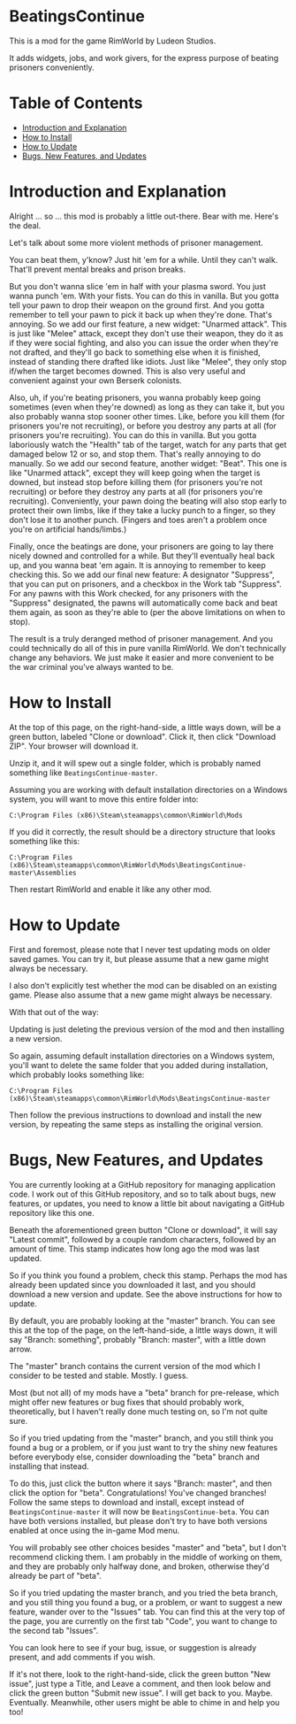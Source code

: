 # BeatingsContinue

This is a mod for the game RimWorld by Ludeon Studios.

It adds widgets, jobs, and work givers, for the express purpose of beating prisoners conveniently.

# Table of Contents

* [Introduction and Explanation](#introduction-and-explanation)
* [How to Install](#how-to-install)
* [How to Update](#how-to-update)
* [Bugs, New Features, and Updates](#bugs-new-features-and-updates)

# Introduction and Explanation

Alright ... so ... this mod is probably a little out-there. Bear with me. Here's the deal.

Let's talk about some more violent methods of prisoner management.

You can beat them, y'know? Just hit 'em for a while. Until they can't walk. That'll prevent mental breaks and prison breaks.

But you don't wanna slice 'em in half with your plasma sword. You just wanna punch 'em. With your fists. You can do this in vanilla. But you gotta tell your pawn to drop their weapon on the ground first. And you gotta remember to tell your pawn to pick it back up when they're done. That's annoying. So we add our first feature, a new widget: "Unarmed attack". This is just like "Melee" attack, except they don't use their weapon, they do it as if they were social fighting, and also you can issue the order when they're not drafted, and they'll go back to something else when it is finished, instead of standing there drafted like idiots. Just like "Melee", they only stop if/when the target becomes downed. This is also very useful and convenient against your own Berserk colonists.

Also, uh, if you're beating prisoners, you wanna probably keep going sometimes (even when they're downed) as long as they can take it, but you also probably wanna stop sooner other times. Like, before you kill them (for prisoners you're not recruiting), or before you destroy any parts at all (for prisoners you're recruiting). You can do this in vanilla. But you gotta laboriously watch the "Health" tab of the target, watch for any parts that get damaged below 12 or so, and stop them. That's really annoying to do manually. So we add our second feature, another widget: "Beat". This one is like "Unarmed attack", except they will keep going when the target is downed, but instead stop before killing them (for prisoners you're not recruiting) or before they destroy any parts at all (for prisoners you're recruiting). Conveniently, your pawn doing the beating will also stop early to protect their own limbs, like if they take a lucky punch to a finger, so they don't lose it to another punch. (Fingers and toes aren't a problem once you're on artificial hands/limbs.)

Finally, once the beatings are done, your prisoners are going to lay there nicely downed and controlled for a while. But they'll eventually heal back up, and you wanna beat 'em again. It is annoying to remember to keep checking this. So we add our final new feature: A designator "Suppress", that you can put on prisoners, and a checkbox in the Work tab "Suppress". For any pawns with this Work checked, for any prisoners with the "Suppress" designated, the pawns will automatically come back and beat them again, as soon as they're able to (per the above limitations on when to stop).

The result is a truly deranged method of prisoner management. And you could technically do all of this in pure vanilla RimWorld. We don't technically change any behaviors. We just make it easier and more convenient to be the war criminal you've always wanted to be.

# How to Install

At the top of this page, on the right-hand-side, a little ways down, will be a green button, labeled "Clone or download". Click it, then click "Download ZIP". Your browser will download it.

Unzip it, and it will spew out a single folder, which is probably named something like `BeatingsContinue-master`.

Assuming you are working with default installation directories on a Windows system, you will want to move this entire folder into:

`C:\Program Files (x86)\Steam\steamapps\common\RimWorld\Mods`

If you did it correctly, the result should be a directory structure that looks something like this:

`C:\Program Files (x86)\Steam\steamapps\common\RimWorld\Mods\BeatingsContinue-master\Assemblies`

Then restart RimWorld and enable it like any other mod.

# How to Update

First and foremost, please note that I never test updating mods on older saved games. You can try it, but please assume that a new game might always be necessary.

I also don't explicitly test whether the mod can be disabled on an existing game. Please also assume that a new game might always be necessary.

With that out of the way:

Updating is just deleting the previous version of the mod and then installing a new version.

So again, assuming default installation directories on a Windows system, you'll want to delete the same folder that you added during installation, which probably looks something like:

`C:\Program Files (x86)\Steam\steamapps\common\RimWorld\Mods\BeatingsContinue-master`

Then follow the previous instructions to download and install the new version, by repeating the same steps as installing the original version.

# Bugs, New Features, and Updates

You are currently looking at a GitHub repository for managing application code. I work out of this GitHub repository, and so to talk about bugs, new features, or updates, you need to know a little bit about navigating a GitHub repository like this one.

Beneath the aforementioned green button "Clone or download", it will say "Latest commit", followed by a couple random characters, followed by an amount of time. This stamp indicates how long ago the mod was last updated.

So if you think you found a problem, check this stamp. Perhaps the mod has already been updated since you downloaded it last, and you should download a new version and update. See the above instructions for how to update.

By default, you are probably looking at the "master" branch. You can see this at the top of the page, on the left-hand-side, a little ways down, it will say "Branch: something", probably "Branch: master", with a little down arrow.

The "master" branch contains the current version of the mod which I consider to be tested and stable. Mostly. I guess.

Most (but not all) of my mods have a "beta" branch for pre-release, which might offer new features or bug fixes that should probably work, theoretically, but I haven't really done much testing on, so I'm not quite sure.

So if you tried updating from the "master" branch, and you still think you found a bug or a problem, or if you just want to try the shiny new features before everybody else, consider downloading the "beta" branch and installing that instead.

To do this, just click the button where it says "Branch: master", and then click the option for "beta". Congratulations! You've changed branches! Follow the same steps to download and install, except instead of `BeatingsContinue-master` it will now be `BeatingsContinue-beta`. You can have both versions installed, but please don't try to have both versions enabled at once using the in-game Mod menu.

You will probably see other choices besides "master" and "beta", but I don't recommend clicking them. I am probably in the middle of working on them, and they are probably only halfway done, and broken, otherwise they'd already be part of "beta".

So if you tried updating the master branch, and you tried the beta branch, and you still thing you found a bug, or a problem, or want to suggest a new feature, wander over to the "Issues" tab. You can find this at the very top of the page, you are currently on the first tab "Code", you want to change to the second tab "Issues".

You can look here to see if your bug, issue, or suggestion is already present, and add comments if you wish.

If it's not there, look to the right-hand-side, click the green button "New issue", just type a Title, and Leave a comment, and then look below and click the green button "Submit new issue". I will get back to you. Maybe. Eventually. Meanwhile, other users might be able to chime in and help you too!
